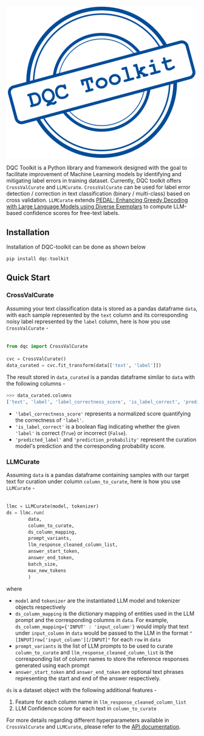 ![](images/dqc-toolkit.svg)

DQC Toolkit is a Python library and framework designed with the goal to facilitate improvement of Machine Learning models by identifying and mitigating label errors in training dataset. Currently, DQC toolkit offers `CrossValCurate` and `LLMCurate`. `CrossValCurate` can be used for label error detection / correction in text classification (binary / multi-class) based on cross validation. `LLMCurate` extends [PEDAL: Enhancing Greedy Decoding with Large Language Models using Diverse Exemplars](https://arxiv.org/abs/2408.08869) to compute LLM-based confidence scores for free-text labels.

## Installation

Installation of DQC-toolkit can be done as shown below
```python
pip install dqc-toolkit
```

## Quick Start
### CrossValCurate
Assuming your text classification data is stored as a pandas dataframe `data`, with each sample represented by the `text` column and its corresponding noisy label represented by the `label` column,  here is how you use `CrossValCurate` - 


```python linenums="1"

from dqc import CrossValCurate

cvc = CrossValCurate()
data_curated = cvc.fit_transform(data[['text', 'label']])
```
The result stored in `data_curated` is a pandas dataframe similar to `data` with the following columns -
```python
>>> data_curated.columns
['text', 'label', 'label_correctness_score', 'is_label_correct', 'predicted_label', 'prediction_probability']
```

* `'label_correctness_score'` represents a normalized score quantifying the correctness of `'label'`. 
* `'is_label_correct'` is a boolean flag indicating whether the given `'label'` is correct (`True`) or incorrect (`False`). 
* `'predicted_label'` and `'prediction_probability'` represent the curation model's prediction and the corresponding probability score. 
 
### LLMCurate
Assuming `data` is a pandas dataframe containing samples with our target text for curation under column `column_to_curate`, here is how you use `LLMCurate` -
```python
    
llmc = LLMCurate(model, tokenizer)
ds = llmc.run(
        data,
        column_to_curate,
        ds_column_mapping,
        prompt_variants,
        llm_response_cleaned_column_list,
        answer_start_token,
        answer_end_token,
        batch_size,
        max_new_tokens
        )
```
where

* `model` and `tokenizer` are the instantiated LLM model and tokenizer objects respectively
* `ds_column_mapping` is the dictionary mapping of entities used in the LLM prompt and the corresponding columns in `data`. For example, `ds_column_mapping={'INPUT' : 'input_column'}` would imply that text under `input_column` in `data` would be passed to the LLM in the format `"[INPUT]row['input_column'][/INPUT]"` for each `row` in `data` 
* `prompt_variants` is the list of LLM prompts to be used to curate `column_to_curate` and `llm_response_cleaned_column_list` is the corresponding list of column names to store the reference responses generated using each prompt
* `answer_start_token` and `answer_end_token` are optional  text phrases representing the start and end of the answer respectively.

`ds` is a dataset object with the following additional features -

1. Feature for each column name in `llm_response_cleaned_column_list`
2. LLM Confidence score for each text in `column_to_curate` 

For more details regarding different hyperparameters available in `CrossValCurate` and `LLMCurate`, please refer to the [API documentation](api/crossval).